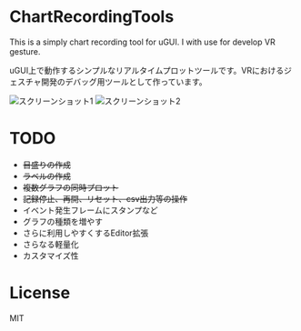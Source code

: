 # ChartRecordingTools
This is a simply chart recording tool for uGUI. I with use for develop VR gesture.<br />

uGUI上で動作するシンプルなリアルタイムプロットツールです。VRにおけるジェスチャ開発のデバッグ用ツールとして作っています。

![スクリーンショット1](https://github.com/sokuhatiku/GraphTool/blob/master/screenshot1.PNG)
![スクリーンショット2](https://github.com/sokuhatiku/GraphTool/blob/master/screenshot2.PNG)

# TODO
* ~~目盛りの作成~~
 * ~~ラベルの作成~~
* ~~複数グラフの同時プロット~~
* ~~記録停止、再開、リセット、csv出力等の操作~~
* イベント発生フレームにスタンプなど
* グラフの種類を増やす
* さらに利用しやすくするEditor拡張
* さらなる軽量化
* カスタマイズ性

# License
MIT
